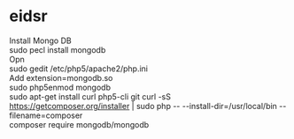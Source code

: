 # eidsr
Install Mongo DB<br>
sudo pecl install mongodb<br>
Opn<br>
sudo gedit /etc/php5/apache2/php.ini<br>
Add extension=mongodb.so<br>
sudo php5enmod mongodb <br>
sudo apt-get install curl php5-cli git
<source lang="bash">
curl -sS https://getcomposer.org/installer | sudo php -- --install-dir=/usr/local/bin --filename=composer<br>
</source>
composer require mongodb/mongodb
